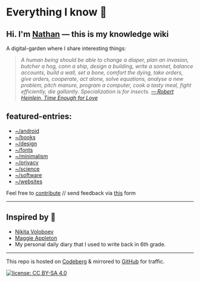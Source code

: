 # Everything I know 🌱

## Hi. I'm [Nathan](https://polarhive.net/) — this is my knowledge wiki

A digital-garden where I share interesting things:

> *A human being should be able to change a diaper, plan an invasion, butcher a
> hog, conn a ship, design a building, write a sonnet, balance accounts, build
> a wall, set a bone, comfort the dying, take orders, give orders, cooperate,
> act alone, solve equations, analyse a new problem, pitch manure, program a
> computer, cook a tasty meal, fight efficiently, die gallantly. Specialization
> is for insects. [— Robert Heinlein, Time Enough for
> Love](https://en.m.wikipedia.org/wiki/Competent_man)*

## featured-entries:

- [~/android](tech/android.md)
- [~/books](books)
- [~/design](design)
- [~/fonts](design/fonts.md)
- [~/minimalism](lifestyle/minimalism.md)
- [~/privacy](tech/privacy.md)
- [~/science](science)
- [~/software](tech/software.md)
- [~/websites](tech/websites.md)

Feel free to [contribute](mailto:mail@polarhive.net?subject=wiki-entry) // send feedback via [this](https://polarhive.net/contact) form

---
## Inspired by 👀

- [Nikita Voloboev](https://wiki.nikitavoloboev.xyz/)
- [Maggie Appleton](https://maggieappleton.com/garden)
- My personal daily diary that I used to write back in 6th grade.

---
This repo is hosted on [Codeberg](https://polarhive.net/knowledge) & mirrored to [GitHub](https://polarhive.ml/github) for traffic.

[![license: CC BY-SA 4.0](https://polarhive.net/assets/badges/cc-by-sa-4.svg)](https://creativecommons.org/licenses/by-sa/4.0/)
